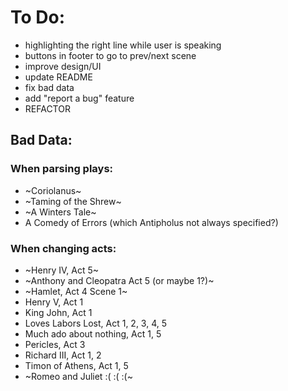 # To Do:
* highlighting the right line while user is speaking
* buttons in footer to go to prev/next scene
* improve design/UI
* update README
* fix bad data
* add "report a bug" feature
* REFACTOR

## Bad Data:
### When parsing plays:
* ~Coriolanus~
* ~Taming of the Shrew~
* ~A Winters Tale~
* A Comedy of Errors (which Antipholus not always specified?)

### When changing acts:
* ~Henry IV, Act 5~
* ~Anthony and Cleopatra Act 5 (or maybe 1?)~
* ~Hamlet, Act 4 Scene 1~
* Henry V, Act 1
* King John, Act 1
* Loves Labors Lost, Act 1, 2, 3, 4, 5
* Much ado about nothing, Act 1, 5
* Pericles, Act 3
* Richard III, Act 1, 2
* Timon of Athens, Act 1, 5
* ~Romeo and Juliet :( :( :(~
